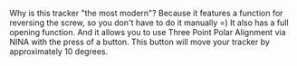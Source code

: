 Why is this tracker "the most modern"? Because it features a function for reversing the screw, so you don't have to do it manually =) It also has a full opening function.
And it allows you to use Three Point Polar Alignment via NINA with the press of a button. This button will move your tracker by approximately 10 degrees.

